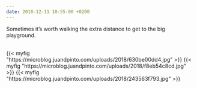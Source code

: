 ```yaml
---
date: 2018-12-11 10:55:00 +0200
---
```


Sometimes it’s worth walking the extra distance to get to the big playground.

<br />
{{< myfig "https://microblog.juandpinto.com/uploads/2018/630be00dd4.jpg" >}}
{{< myfig "https://microblog.juandpinto.com/uploads/2018/f8eb54c8cd.jpg" >}}
{{< myfig "https://microblog.juandpinto.com/uploads/2018/243563f793.jpg" >}}
